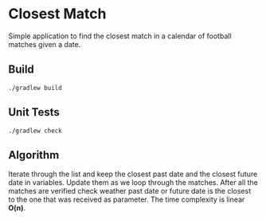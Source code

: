 # Closest Match

Simple application to find the closest match in a calendar of football matches given a date.

## Build

`./gradlew build`

## Unit Tests

`./gradlew check`

## Algorithm

Iterate through the list and keep the closest past date and the closest future date in variables. Update them as we loop through the matches. After all the matches are verified check weather past date or future date is the closest to the one that was received as parameter. The time complexity is linear **O(n)**.
